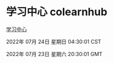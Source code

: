 # 学习中心 colearnhub
[学习中心](http://219.139.196.104:56308/colearnhub/)

2022年 07月 24日 星期日 04:30:01 CST

2022年 07月 23日 星期六 20:30:01 GMT

